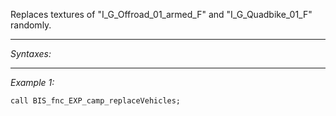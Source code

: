 Replaces textures of "I_G_Offroad_01_armed_F" and "I_G_Quadbike_01_F" randomly.


---
*Syntaxes:*



---
*Example 1:*

```sqf
call BIS_fnc_EXP_camp_replaceVehicles;
```